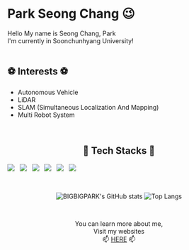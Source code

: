# Park Seong Chang 😉
Hello My name is Seong Chang, Park<br/>
I'm currently in Soonchunhyang University!
<br/><br/>

## ⚽ Interests ⚽
- Autonomous Vehicle
- LiDAR
- SLAM (Simultaneous Localization And Mapping)
- Multi Robot System
<br/>  

<div align="center">
  
## 🔑 Tech Stacks 🔑
<!-- <img src="https://img.shields.io/badge/쓰고자하는_텍스트-컬러코드?style=flat-square&logo=simpleicons에서_아이콘이름&logoColor=white"/></a>&nbsp  -->
<p align="left">
  <a><img src="https://img.shields.io/badge/C-A8B9CCC?style=flat-square&logo=C&logoColor=white"/></a> &nbsp
  <a><img src="https://img.shields.io/badge/C++-00599C?style=flat-square&logo=c%2B%2B&logoColor=white"/></a> &nbsp
  <a><img src="https://img.shields.io/badge/Python-3776AB?style=flat-square&logo=Python&logoColor=white"/></a> &nbsp
  <a><img src="https://img.shields.io/badge/ROS-22314E?style=flat-square&logo=ROS&logoColor=white"/></a> &nbsp
  <a><img src="https://img.shields.io/badge/LabVIEW-FFDB00?style=flat-square&logo=LabVIEW&logoColor=white"/></a> &nbsp
  <a><img src="https://img.shields.io/badge/Markdown-000000?style=flat-square&logo=Markdown&logoColor=white"/></a> &nbsp
</p>  
<br/>  

![BIGBIGPARK's GitHub stats](https://github-readme-stats.vercel.app/api?username=bigbigpark&show_icons=true&theme=cobalt) ![Top Langs](https://github-readme-stats.vercel.app/api/top-langs/?username=bigbigpark&layout=Demo&theme=cobalt)

<br/>

You can learn more about me, <br>
Visit my websites <br/>
📫 [HERE](https://bigbigpark.github.io) 📫
  
</div>

<!--
**bigbigpark/bigbigpark** is a ✨ _special_ ✨ repository because its `README.md` (this file) appears on your GitHub profile.

Here are some ideas to get you started:

- 🔭 I’m currently working on ...
- 🌱 I’m currently learning ...
- 👯 I’m looking to collaborate on ...
- 🤔 I’m looking for help with ...
- 💬 Ask me about ...
- 📫 How to reach me: ...
- 😄 Pronouns: ...
- ⚡ Fun fact: ...
-->
